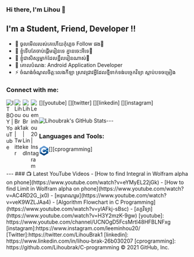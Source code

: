 ### Hi there, I'm Lihou 👋
## I'm a Student, Friend, Developer !!

- 🔭 ចូលមើលរបស់គេហើយកុំភ្លេច Follow ផង🤣 
- 🌱 ខ្ញុំទេីបតែចាប់ផ្តើមរៀនទេ គ្នានចេះអីទេ🤣
- 👯 ខ្ញុំជាសិស្សម្នាក់ដែលខ្ជឹលរៀនណាស់🤣
- 🥅 គោលបំណង: Android Application Developer
- ⚡ ចំណង់ចំណូលចិត្ត:លេងកីឡា ស្រាវជ្រាវអ្វីដែលថ្មីទាក់ទង់បច្ចេកវិទ្យា ស្តាប់បទចម្រៀង 

### Connect with me:

[<img align="left" alt="IT BOY | YouTube" width="22px" src="https://cdn.jsdelivr.net/npm/simple-icons@v3/icons/youtube.svg" />][youtube]
[<img align="left" alt="Lihou Brak1 | Twitter" width="22px" src="https://cdn.jsdelivr.net/npm/simple-icons@v3/icons/twitter.svg" />][twitter]
[<img align="left" alt="Lihou Brak  | LinkedIn" width="22px" src="https://cdn.jsdelivr.net/npm/simple-icons@v3/icons/linkedin.svg" />][linkedin]
[<img align="left" alt="Leeminhou20 | Instagram" width="22px" src="https://cdn.jsdelivr.net/npm/simple-icons@v3/icons/instagram.svg" />][instagram]

<br />
---
<img align="left" alt="Lihoubrak's GitHub Stats" src="https://github-readme-stats.codestackrLihoubrak.vercel.app/api?username=Lihoubrak&show_icons=true&hide_border=true" />

### Languages and Tools:

[<img align="left" alt="C programming" width="26px" src="https://raw.githubusercontent.com/github/explore/80688e429a7d4ef2fca1e82350fe8e3517d3494d/topics/cpp/cpp.png" />][cprogramming]

<br />
<br />
---
### 📺 Latest YouTube Videos
<!-- YOUTUBE:START -->
- [How to find Integral in Wolfram alpha on phone](https://www.youtube.com/watch?v=eYMyEL22jGk)
- [How to find Limit in Wolfram alpha on phone](https://www.youtube.com/watch?v=AC4RD2G_jx0)
- [អនុមាណរួម](https://www.youtube.com/watch?v=veK9WZLJAa4)
- [Algorithm Flowchart in C Programming](https://www.youtube.com/watch?v=ylAFkj-sBsc)
- [តក្តវិទ្យា](https://www.youtube.com/watch?v=H3Y2mzK-9gw)
<!-- YOUTUBE:END -->
[youtube]: https://www.youtube.com/channel/UCNOgD5FcsMrtI48HFBLNFxg
[instagram]:https://www.instagram.com/leeminhou20/
[Twitter]:https://twitter.com/LihouBrak1
[linkedin]: https://www.linkedin.com/in/lihou-brak-26b030207
[cprogramming]: https://github.com/Lihoubrak/C-programming
© 2021 GitHub, Inc.
